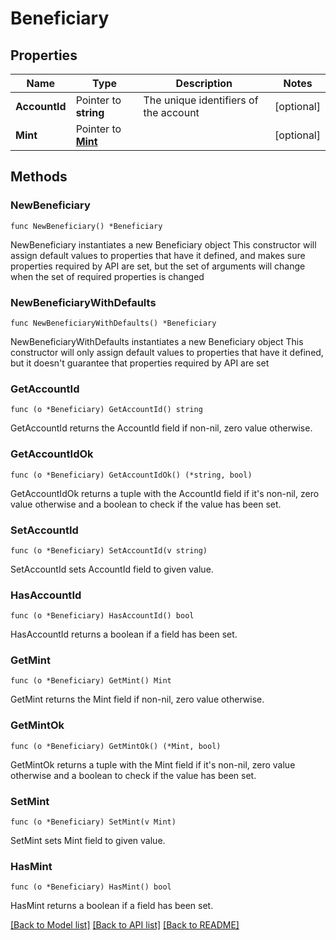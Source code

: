 # Beneficiary

## Properties

Name | Type | Description | Notes
------------ | ------------- | ------------- | -------------
**AccountId** | Pointer to **string** | The unique identifiers of the account | [optional] 
**Mint** | Pointer to [**Mint**](Mint.md) |  | [optional] 

## Methods

### NewBeneficiary

`func NewBeneficiary() *Beneficiary`

NewBeneficiary instantiates a new Beneficiary object
This constructor will assign default values to properties that have it defined,
and makes sure properties required by API are set, but the set of arguments
will change when the set of required properties is changed

### NewBeneficiaryWithDefaults

`func NewBeneficiaryWithDefaults() *Beneficiary`

NewBeneficiaryWithDefaults instantiates a new Beneficiary object
This constructor will only assign default values to properties that have it defined,
but it doesn't guarantee that properties required by API are set

### GetAccountId

`func (o *Beneficiary) GetAccountId() string`

GetAccountId returns the AccountId field if non-nil, zero value otherwise.

### GetAccountIdOk

`func (o *Beneficiary) GetAccountIdOk() (*string, bool)`

GetAccountIdOk returns a tuple with the AccountId field if it's non-nil, zero value otherwise
and a boolean to check if the value has been set.

### SetAccountId

`func (o *Beneficiary) SetAccountId(v string)`

SetAccountId sets AccountId field to given value.

### HasAccountId

`func (o *Beneficiary) HasAccountId() bool`

HasAccountId returns a boolean if a field has been set.

### GetMint

`func (o *Beneficiary) GetMint() Mint`

GetMint returns the Mint field if non-nil, zero value otherwise.

### GetMintOk

`func (o *Beneficiary) GetMintOk() (*Mint, bool)`

GetMintOk returns a tuple with the Mint field if it's non-nil, zero value otherwise
and a boolean to check if the value has been set.

### SetMint

`func (o *Beneficiary) SetMint(v Mint)`

SetMint sets Mint field to given value.

### HasMint

`func (o *Beneficiary) HasMint() bool`

HasMint returns a boolean if a field has been set.


[[Back to Model list]](../README.md#documentation-for-models) [[Back to API list]](../README.md#documentation-for-api-endpoints) [[Back to README]](../README.md)


